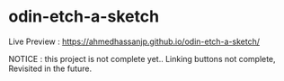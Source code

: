 # odin-etch-a-sketch

Live Preview : https://ahmedhassanjp.github.io/odin-etch-a-sketch/

NOTICE : this project is not complete yet.. Linking buttons not complete, Revisited in the future.
